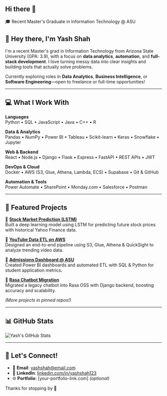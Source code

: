 ## Hi there 👋

🎓 Recent Master's Graduate in Information Technology @ ASU
## 👋 Hey there, I'm Yash Shah

I'm a recent Master's grad in Information Technology from Arizona State University (GPA: 3.9), with a focus on **data analytics**, **automation**, and **full-stack development**. I love turning messy data into clear insights and building tools that actually solve problems.

Currently exploring roles in **Data Analytics**, **Business Intelligence**, or **Software Engineering**—open to freelance or full-time opportunities!

---

## 💻 What I Work With

**Languages**  
Python • SQL • JavaScript • Java • C++ • R

**Data & Analytics**  
Pandas • NumPy • Power BI • Tableau • Scikit-learn • Keras • Snowflake • Jupyter

**Web & Backend**  
React • Node.js • Django • Flask • Express • FastAPI • REST APIs • JWT

**DevOps & Cloud**  
Docker • AWS (S3, Glue, Athena, Lambda, ECS) • Supabase • Git & GitHub

**Automation & Tools**  
Power Automate • SharePoint • Monday.com • Salesforce • Postman

---

## 📌 Featured Projects

🔹 **[Stock Market Prediction (LSTM)](https://github.com/YashShah123/stock-market-lstm)**  
Built a deep learning model using LSTM for predicting future stock prices with historical Yahoo Finance data.

🔹 **[YouTube Data ETL on AWS](https://github.com/YashShah123/youtube-etl-pipeline)**  
Designed an end-to-end pipeline using S3, Glue, Athena & QuickSight to analyze trending video data.

🔹 **[Admissions Dashboard @ ASU](https://github.com/YashShah123/asu-admissions-dashboard)**  
Created Power BI dashboards and automated ETL with SQL & Python for student application metrics.

🔹 **[Rasa Chatbot Migration](https://github.com/YashShah123/rasa-chatbot-project)**  
Migrated a legacy chatbot into Rasa OSS with Django backend, boosting accuracy and scalability.

*(More projects in pinned repos!)*

---

## 📊 GitHub Stats

![Yash's GitHub Stats](https://github-readme-stats.vercel.app/api?username=YashShah123&show_icons=true)

---

## 🤝 Let's Connect!

- 📧 **Email**: yashshah@email.com  
- 💼 **LinkedIn**: [linkedin.com/in/yashshah123](https://linkedin.com/in/yashshah123)  
- 🌐 **Portfolio**: [your-portfolio-link.com] *(optional)*

Thanks for stopping by 👋

<!--


**Yashshah0502/Yashshah0502** is a ✨ _special_ ✨ repository because its `README.md` (this file) appears on your GitHub profile.

Here are some ideas to get you started:

- 🔭 I’m currently working on ...
- 🌱 I’m currently learning ...
- 👯 I’m looking to collaborate on ...
- 🤔 I’m looking for help with ...
- 💬 Ask me about ...
- 📫 How to reach me: ...
- 😄 Pronouns: ...
- ⚡ Fun fact: ...
-->
